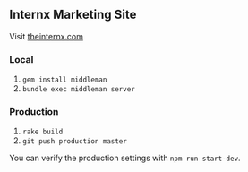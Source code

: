 Internx Marketing Site
----------------------

Visit [theinternx.com](https://theinternx.com)

### Local
1. `gem install middleman`
2. `bundle exec middleman server`

### Production

1. `rake build`
2. `git push production master`

You can verify the production settings with `npm run start-dev`.
